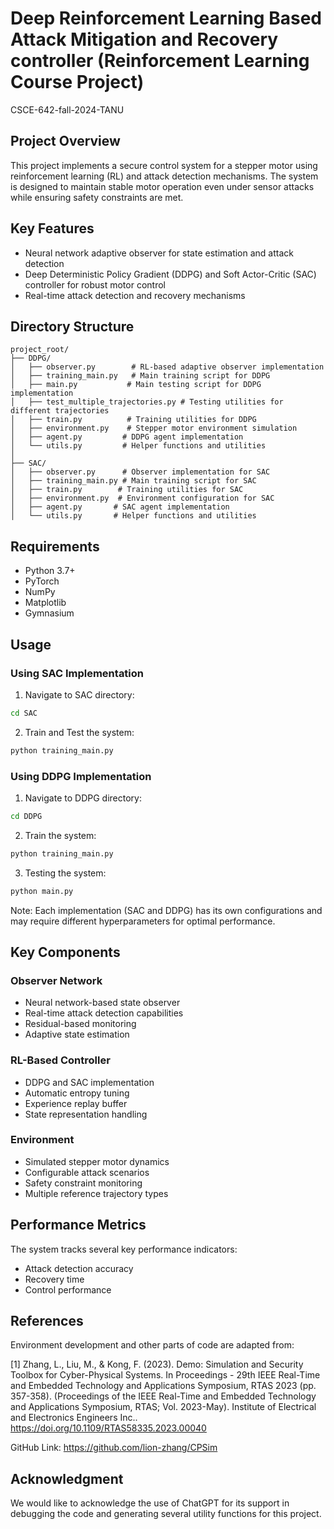 # Deep Reinforcement Learning Based Attack Mitigation and Recovery controller (Reinforcement Learning Course Project)
CSCE-642-fall-2024-TANU


## Project Overview
This project implements a secure control system for a stepper motor using reinforcement learning (RL) and attack detection mechanisms. The system is designed to maintain stable motor operation even under sensor attacks while ensuring safety constraints are met.

## Key Features
- Neural network adaptive observer for state estimation and attack detection
- Deep Deterministic Policy Gradient (DDPG)  and Soft Actor-Critic (SAC) controller for robust motor control
- Real-time attack detection and recovery mechanisms


## Directory Structure
```
project_root/
├── DDPG/
│   ├── observer.py        # RL-based adaptive observer implementation
│   ├── training_main.py   # Main training script for DDPG
│   ├── main.py           # Main testing script for DDPG implementation
│   ├── test_multiple_trajectories.py # Testing utilities for different trajectories
│   ├── train.py          # Training utilities for DDPG
│   ├── environment.py    # Stepper motor environment simulation
│   ├── agent.py         # DDPG agent implementation
│   └── utils.py         # Helper functions and utilities
│
├── SAC/
│   ├── observer.py      # Observer implementation for SAC
│   ├── training_main.py # Main training script for SAC
│   ├── train.py        # Training utilities for SAC
│   ├── environment.py  # Environment configuration for SAC
│   ├── agent.py       # SAC agent implementation
│   └── utils.py       # Helper functions and utilities
```

## Requirements
- Python 3.7+
- PyTorch
- NumPy
- Matplotlib
- Gymnasium


## Usage

### Using SAC Implementation
1. Navigate to SAC directory:
```bash
cd SAC
```
2. Train and Test the system:
```bash
python training_main.py
```


### Using DDPG Implementation
1. Navigate to DDPG directory:
```bash
cd DDPG
```
2. Train the system:
```bash
python training_main.py
```
3. Testing the system:
```bash
python main.py
```


Note: Each implementation (SAC and DDPG) has its own configurations and may require different hyperparameters for optimal performance.


## Key Components

### Observer Network
- Neural network-based state observer
- Real-time attack detection capabilities
- Residual-based monitoring
- Adaptive state estimation

### RL-Based Controller 
- DDPG and SAC implementation
- Automatic entropy tuning
- Experience replay buffer
- State representation handling

### Environment
- Simulated stepper motor dynamics
- Configurable attack scenarios
- Safety constraint monitoring
- Multiple reference trajectory types

## Performance Metrics
The system tracks several key performance indicators:
- Attack detection accuracy
- Recovery time
- Control performance



## References
Environment development and other parts of code are adapted from:

[1] Zhang, L., Liu, M., & Kong, F. (2023). Demo: Simulation and Security Toolbox for Cyber-Physical Systems. In Proceedings - 29th IEEE Real-Time and Embedded Technology and Applications Symposium, RTAS 2023 (pp. 357-358). (Proceedings of the IEEE Real-Time and Embedded Technology and Applications Symposium, RTAS; Vol. 2023-May). Institute of Electrical and Electronics Engineers Inc.. https://doi.org/10.1109/RTAS58335.2023.00040

GitHub Link: https://github.com/lion-zhang/CPSim

## Acknowledgment

We would like to acknowledge the use of ChatGPT for its support in debugging the code and generating several utility functions for this project. 



